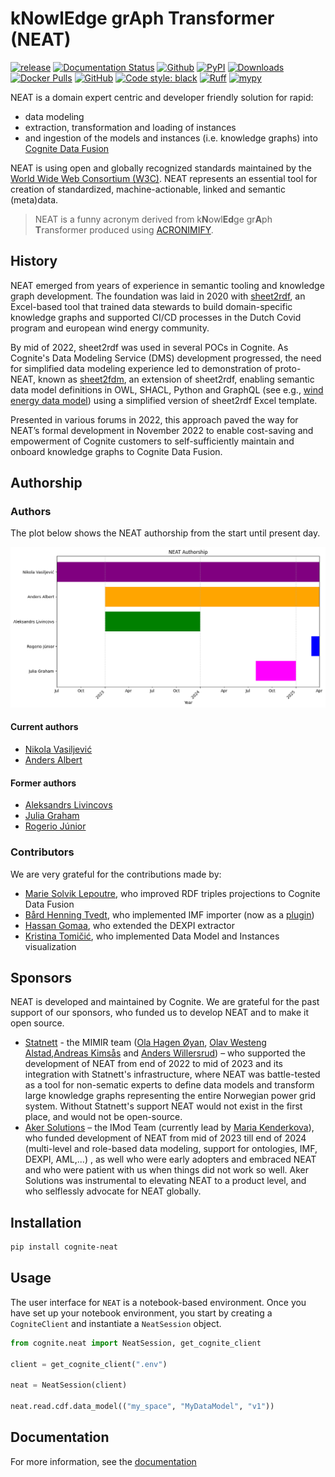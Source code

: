 # kNowlEdge grAph Transformer (NEAT)

[![release](https://img.shields.io/github/actions/workflow/status/cognitedata/neat/release.yaml?style=for-the-badge)](https://github.com/cognitedata/neat/actions/workflows/release.yaml)
[![Documentation Status](https://readthedocs.com/projects/cognite-neat/badge/?version=latest&style=for-the-badge)](https://cognite-neat.readthedocs-hosted.com/en/latest/?badge=latest)
[![Github](https://shields.io/badge/github-cognite/neat-green?logo=github&style=for-the-badge)](https://github.com/cognitedata/neat)
[![PyPI](https://img.shields.io/pypi/v/cognite-neat?style=for-the-badge)](https://pypi.org/project/cognite-neat/)
[![Downloads](https://img.shields.io/pypi/dm/cognite-neat?style=for-the-badge)](https://pypistats.org/packages/cognite-neat)
[![Docker Pulls](https://img.shields.io/docker/pulls/cognite/neat?style=for-the-badge)](https://hub.docker.com/r/cognite/neat)
[![GitHub](https://img.shields.io/github/license/cognitedata/neat?style=for-the-badge)](https://github.com/cognitedata/neat/blob/master/LICENSE)
[![Code style: black](https://img.shields.io/badge/code%20style-black-000000.svg?style=for-the-badge)](https://github.com/ambv/black)
[![Ruff](https://img.shields.io/endpoint?url=https://raw.githubusercontent.com/astral-sh/ruff/main/assets/badge/v2.json&style=for-the-badge)](https://github.com/astral-sh/ruff)
[![mypy](https://img.shields.io/badge/mypy-checked-000000.svg?style=for-the-badge&color=blue)](http://mypy-lang.org)

NEAT is a domain expert centric and developer friendly solution for rapid:

- data modeling
- extraction, transformation and loading of instances
- and ingestion of the models and instances (i.e. knowledge graphs) into [Cognite Data Fusion](https://www.cognite.com/en/product/cognite_data_fusion_industrial_dataops_platform)

NEAT is using open and globally recognized standards maintained by the [World Wide Web Consortium (W3C)](https://www.w3.org/RDF/).
NEAT represents an essential tool for creation of standardized, machine-actionable, linked and semantic (meta)data.

> NEAT is a funny acronym derived from k**N**owl**Ed**ge gr**A**ph **T**ransformer produced using [ACRONIMIFY](https://acronymify.com/NEAT/?q=knowledge+graph+transformer).


## History

NEAT emerged from years of experience in semantic tooling and knowledge graph development. The foundation was laid in 2020 with [sheet2rdf](https://github.com/nikokaoja/sheet2rdf), an Excel-based tool that trained data stewards to build domain-specific knowledge graphs and supported CI/CD processes in the Dutch Covid program and european wind energy community.

By mid of 2022, sheet2rdf was used in several POCs in Cognite. As Cognite's Data Modeling Service (DMS) development progressed, the need for simplified data modeling experience led to demonstration of proto-NEAT, known as [sheet2fdm](https://github.com/cognitedata/sheet2fdm), an extension of sheet2rdf, enabling semantic data model definitions in OWL, SHACL, Python and GraphQL (see e.g., [wind energy data model](https://cognitedata.github.io/wind-energy-data-model/)) using a simplified version of sheet2rdf Excel template.

Presented in various forums in 2022, this approach paved the way for NEAT’s formal development in November 2022 to enable cost-saving and empowerment of Cognite customers to self-sufficiently maintain and onboard knowledge graphs to Cognite Data Fusion.

## Authorship

### Authors
The plot below shows the NEAT authorship from the start until present day.

![NEAT authorship](./artifacts/figs/authorship.png)

#### Current authors
- [Nikola Vasiljević](www.linkedin.com/in/thisisnikola)
- [Anders Albert](https://www.linkedin.com/in/anders-albert-00790483/)

#### Former authors
- [Aleksandrs Livincovs](https://www.linkedin.com/in/aleksandrslivincovs/)
- [Julia Graham](https://www.linkedin.com/in/julia-graham-959a78a7/)
- [Rogerio Júnior](https://www.linkedin.com/in/rogerio-saboia-j%C3%BAnior-087118a7/)

### Contributors
We are very grateful for the contributions made by:


- [Marie Solvik Lepoutre](https://www.linkedin.com/in/mslepoutre/), who improved RDF triples projections to Cognite Data Fusion
- [Bård Henning Tvedt](https://www.linkedin.com/in/bhtvedt/), who implemented IMF importer (now as a [plugin](https://github.com/thisisneat-io/imf-importer-plugin))
- [Hassan Gomaa](https://www.linkedin.com/in/dr-hassan-gomaa-232638121/), who extended the DEXPI extractor
- [Kristina Tomičić](https://www.linkedin.com/in/kristina-tomicic-6bb443108/), who implemented Data Model and Instances visualization


## Sponsors
NEAT is developed and maintained by Cognite. We are grateful for the past support of our sponsors, who funded us to develop NEAT and to make it open source.

- [Statnett](https://www.statnett.no/) - the MIMIR team ([Ola Hagen Øyan](https://www.linkedin.com/in/ola-%C3%B8yan-b0205b19/), [Olav Westeng Alstad](https://www.linkedin.com/in/olav-w-alstad-52329191/),[Andreas Kimsås](https://www.linkedin.com/in/andreas-kims%C3%A5s-964a0b2/) and [Anders Willersrud](https://www.linkedin.com/in/anders-willersrud-13a20220/)) – who supported the development of NEAT from end of 2022 to mid of 2023 and its integration with Statnett's infrastructure, where NEAT was battle-tested as a tool for non-sematic experts to define data models and transform large knowledge graphs representing the entire Norwegian power grid system. Without Statnett's support NEAT would not exist in the first place, and would not be open-source.
- [Aker Solutions](https://www.akersolutions.com/) – the IMod Team (currently lead by [Maria Kenderkova](https://www.linkedin.com/in/maria-kenderkova/)), who funded development of NEAT from mid of 2023 till end of 2024 (multi-level and role-based data modeling, support for ontologies, IMF, DEXPI, AML,...) , as well who were early adopters and embraced NEAT and who were patient with us when things did not work so well. Aker Solutions was instrumental to elevating NEAT to a product level, and who selflessly advocate for NEAT globally.


## Installation

```bash
pip install cognite-neat
```

## Usage

The user interface for `NEAT` is a notebook-based environment. Once you have set up your notebook
environment, you start by creating a `CogniteClient` and instantiate a `NeatSession` object.

```python
from cognite.neat import NeatSession, get_cognite_client

client = get_cognite_client(".env")

neat = NeatSession(client)

neat.read.cdf.data_model(("my_space", "MyDataModel", "v1"))
```

## Documentation

For more information, see the [documentation](https://cognite-neat.readthedocs-hosted.com/en/latest/)